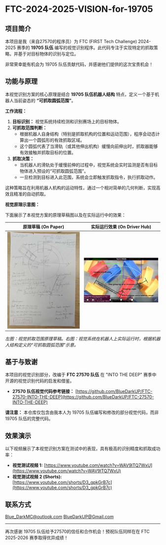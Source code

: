 # FTC-2024-2025-VISION-for-19705

## 项目简介

本项目是我（来自27570的程序员）为 FTC (FIRST Tech Challenge) 2024-2025 赛季的 **19705 队伍** 编写的视觉识别程序。此代码专注于实现特定的抓取策略，并基于对目标物体的识别与定位。

非常荣幸能有机会为 19705 队伍贡献代码，并感谢他们提供的这次宝贵机会！

## 功能与原理

本视觉识别方案的核心原理是结合 **19705 队伍机器人结构** 特点，定义一个基于机器人当前姿态的 **“可抓取圆弧范围”**。

**工作流程：**

1.  **目标识别：** 视觉系统持续检测和识别赛场上的目标物体。
2.  **可抓取范围判断：**
    *   根据机器人自身结构（特别是抓取机构的位置和运动范围），程序会动态计算出一个圆弧形的有效抓取区域。
    *   这个圆弧代表了当滑轨（或其他伸出机构）缓慢向前伸出时，抓取器能够有效接触并抓取目标的位置。
3.  **抓取决策：**
    *   当机器人的滑轨处于缓慢前伸的过程中，视觉系统会实时监测是否有目标物体进入预设的“可抓取圆弧范围”。
    *   一旦检测到目标进入此范围，系统会立即触发抓取指令，执行抓取动作。

这种策略旨在利用机器人机构的运动特性，通过一个相对简单的几何判断，实现高效且精准的自动抓取。

**视觉原理示意图：**

下面展示了本视觉方案的原理草稿图以及在实际运行中的效果：

| 原理草稿 (On Paper)                                    | 实际运行效果 (On Driver Hub)                               |
| :-------------------------------------------------------: | :-----------------------------------------------------------: |
| [![视觉草稿图](d0aa3ce03e5fef25c82b2ab1efc2bd6.jpg)](d0aa3ce03e5fef25c82b2ab1efc2bd6.jpg) | [![视觉原理图](1ad4d266f366851030d23eaa3b8db86.jpg)](1ad4d266f366851030d23eaa3b8db86.jpg) |

*左图：视觉抓取范围原理草稿。右图：视觉系统在机器人上实际运行时，根据机器人结构定义的“可抓取圆弧范围”示意。*

## 基于与致谢

本项目的视觉识别部分，改编于 **FTC 27570 队伍** 在 "INTO THE DEEP" 赛季中开源的视觉识别代码的启发和借鉴。

*   **27570 队伍视觉代码参考链接：** [https://github.com/BlueDarkUP/FTC-27570-INTO-THE-DEEP](https://github.com/BlueDarkUP/FTC-27570-INTO-THE-DEEP)

**请注意：** 本仓库仅包含由我本人为 19705 队伍编写和修改的部分视觉代码，而非 19705 队伍的完整代码。

## 效果演示

以下视频展示了本视觉识别方案在测试中的表现，具有极高的识别精度和抓取成功率：

*   **视觉测试视频 1:** [https://www.youtube.com/watch?v=WAV9lTQ7WxU](https://www.youtube.com/watch?v=WAV9lTQ7WxU)
*   **视觉测试视频 2 (Shorts):** [https://www.youtube.com/shorts/D3_gpkGrB7c](https://www.youtube.com/shorts/D3_gpkGrB7c)


## 联系方式

Blue_DarkMC@outlook.com
BlueDarkUP@Gmail.com

---

再次感谢 19705 队伍给予27570的信任和合作机会！预祝队伍同样在在 FTC 2025-2026 赛季取得优异成绩！
